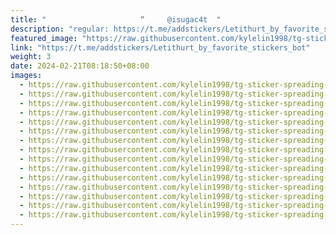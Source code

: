 ```yaml
---
title: "‌ ‌ ‌ ‌ ‌‌ ‌ ‌  ‌‌ ‌ ‌ ‌ ‌ ‌ ‌‌     ‌ ‌ “   ‌ ‌ ‌@isugac4t  ‌"
description: "regular: https://t.me/addstickers/Letithurt_by_favorite_stickers_bot"
featured_image: "https://raw.githubusercontent.com/kylelin1998/tg-sticker-spreading-worldwide-images/main/img/6c6ef2c2-bbd9-4fd3-a645-3c1ba58a59c0.jpg"
link: "https://t.me/addstickers/Letithurt_by_favorite_stickers_bot"
weight: 3
date: 2024-02-21T08:18:50+08:00
images:
  - https://raw.githubusercontent.com/kylelin1998/tg-sticker-spreading-worldwide-images/main/img/6c6ef2c2-bbd9-4fd3-a645-3c1ba58a59c0.jpg
  - https://raw.githubusercontent.com/kylelin1998/tg-sticker-spreading-worldwide-images/main/img/57b5ef96-f116-4a8f-9369-708ffc77cc5e.jpg
  - https://raw.githubusercontent.com/kylelin1998/tg-sticker-spreading-worldwide-images/main/img/850faf46-dcc8-40b9-933d-5c72d448d492.jpg
  - https://raw.githubusercontent.com/kylelin1998/tg-sticker-spreading-worldwide-images/main/img/289b60a8-3ec2-412b-ab28-c128beadad38.jpg
  - https://raw.githubusercontent.com/kylelin1998/tg-sticker-spreading-worldwide-images/main/img/f7ae8c65-a5b4-4d50-ac6f-fabb3460f04b.jpg
  - https://raw.githubusercontent.com/kylelin1998/tg-sticker-spreading-worldwide-images/main/img/66d52e66-55cf-4187-9da9-defd1c1d6797.jpg
  - https://raw.githubusercontent.com/kylelin1998/tg-sticker-spreading-worldwide-images/main/img/0669825c-28e5-4799-b90e-57c924a715d5.jpg
  - https://raw.githubusercontent.com/kylelin1998/tg-sticker-spreading-worldwide-images/main/img/c09675dd-80ea-4264-abc7-ccc1ad8b8ab1.jpg
  - https://raw.githubusercontent.com/kylelin1998/tg-sticker-spreading-worldwide-images/main/img/1f5a59fa-ccef-473a-948c-6c253f4be67a.jpg
  - https://raw.githubusercontent.com/kylelin1998/tg-sticker-spreading-worldwide-images/main/img/76d8a718-6508-4ae3-9bb1-65f986a20f11.jpg
  - https://raw.githubusercontent.com/kylelin1998/tg-sticker-spreading-worldwide-images/main/img/dc868c31-57c7-4286-b873-147ef9f5d1f5.jpg
  - https://raw.githubusercontent.com/kylelin1998/tg-sticker-spreading-worldwide-images/main/img/9a3d011e-744e-49cb-82f4-a47f9e90ed9a.jpg
  - https://raw.githubusercontent.com/kylelin1998/tg-sticker-spreading-worldwide-images/main/img/787006c0-bf6d-4718-8e83-3d8e639d7592.jpg
  - https://raw.githubusercontent.com/kylelin1998/tg-sticker-spreading-worldwide-images/main/img/7b9ac202-d63e-457d-923c-b01a408b34b6.jpg
  - https://raw.githubusercontent.com/kylelin1998/tg-sticker-spreading-worldwide-images/main/img/447bf0af-cf83-4dcc-94f2-440b853d6814.jpg
---
```

